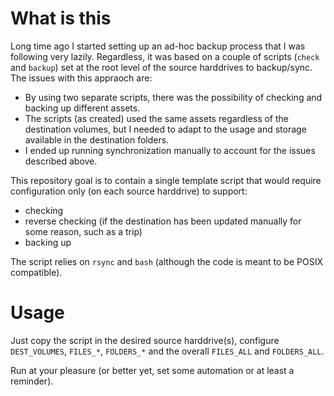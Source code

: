 # What is this

Long time ago I started setting up an ad-hoc backup process that I was following very lazily.
Regardless, it was based on a couple of scripts (`check` and `backup`) set at the root level of the source harddrives to backup/sync. The issues with this appraoch are:

* By using two separate scripts, there was the possibility of checking and backing up different assets.
* The scripts (as created) used the same assets regardless of the destination volumes, but I needed to adapt to the usage and storage available in the destination folders.
* I ended up running synchronization manually to account for the issues described above.

This repository goal is to contain a single template script that would require configuration only (on each source harddrive) to support:

* checking
* reverse checking (if the destination has been updated manually for some reason, such as a trip)
* backing up

The script relies on `rsync` and `bash` (although the code is meant to be POSIX compatible).

# Usage

Just copy the script in the desired source harddrive(s), configure `DEST_VOLUMES`, `FILES_*`, `FOLDERS_*`
and the overall `FILES_ALL` and `FOLDERS_ALL`.

Run at your pleasure (or better yet, set some automation or at least a reminder).